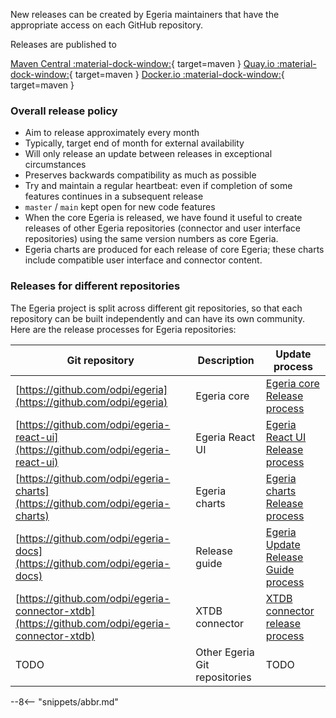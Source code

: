 <!-- SPDX-License-Identifier: CC-BY-4.0 -->
<!-- Copyright Contributors to the Egeria project 2020. -->

New releases can be created by Egeria maintainers that have the appropriate access on each GitHub repository.

Releases are published to

[Maven Central :material-dock-window:](https://oss.sonatype.org){ target=maven }
[Quay.io :material-dock-window:](https://quay.io/odpi){ target=maven }
[Docker.io :material-dock-window:](https://docker.io/odpi){ target=maven }


### Overall release policy

- Aim to release approximately every month
- Typically, target end of month for external availability
- Will only release an update between releases in exceptional circumstances
- Preserves backwards compatibility as much as possible
- Try and maintain a regular heartbeat: even if completion of some features continues in a subsequent release
- `master` / `main` kept open for new code features
- When the core Egeria is released, we have found it useful to create releases of other Egeria repositories (connector and user interface repositories) using the same version numbers as core Egeria. 
- Egeria charts are produced for each release of core Egeria; these charts include compatible user interface and connector content.    


### Releases for different repositories 

The Egeria project is split across different git repositories, so that each repository can be built independently and can have its own community.
Here are the release processes for Egeria repositories:


| Git repository | Description | Update process |
| ----------- | ----------- | -------------- |
| [https://github.com/odpi/egeria](https://github.com/odpi/egeria) | Egeria core | [Egeria core Release process](/guides/contributor/release-process/egeria-core-release)  |
| [https://github.com/odpi/egeria-react-ui](https://github.com/odpi/egeria-react-ui)  | Egeria React UI        | [Egeria React UI Release process](/guides/contributor/release-process/egeria-react-ui-release)| 
| [https://github.com/odpi/egeria-charts](https://github.com/odpi/egeria-charts)  | Egeria charts | [Egeria charts Release process](/guides/contributor/release-process/egeria-charts-release) |
| [https://github.com/odpi/egeria-docs](https://github.com/odpi/egeria-docs)  | Release guide | [Egeria Update Release Guide process](/guides/contributor/release-process/egeria-charts-release) |
| [https://github.com/odpi/egeria-connector-xtdb](https://github.com/odpi/egeria-connector-xtdb)  | XTDB connector | [XTDB connector release process](/guides/contributor/release-process/egeria-connector-xtdb-release) |
| TODO | Other Egeria Git repositories | TODO |




--8<-- "snippets/abbr.md"

